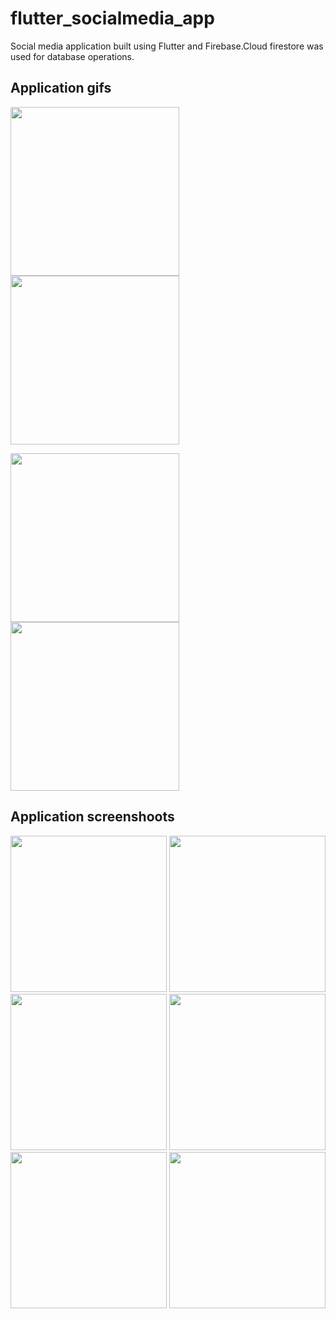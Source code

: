 # flutter_socialmedia_app
Social media application built using Flutter and Firebase.Cloud firestore was used for database operations.

## Application gifs
<img src="assets/gifs/main_page.gif" width="270"> <img src="assets/gifs/app.gif" width="270"> 

<img src="assets/gifs/comment.gif" width="270">  <img src="assets/gifs/app2.gif" width="270"> 

## Application screenshoots
<img src="assets/images/sign_in_page.jpg" width="250">  <img src="assets/images/sign_up_page.jpg" width="250">
<img src="assets/images/profile_page1.jpg" width="250">  <img src="assets/images/profile_page2.jpg" width="250">
<img src="assets/images/main_page2.jpg" width="250">  <img src="assets/images/add_image_page.jpg" width="250">
